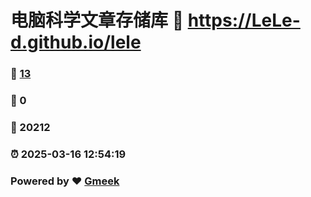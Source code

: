 # 电脑科学文章存储库 :link: https://LeLe-d.github.io/lele 
### :page_facing_up: [13](https://LeLe-d.github.io/lele/tag.html) 
### :speech_balloon: 0 
### :hibiscus: 20212 
### :alarm_clock: 2025-03-16 12:54:19 
### Powered by :heart: [Gmeek](https://github.com/Meekdai/Gmeek)
